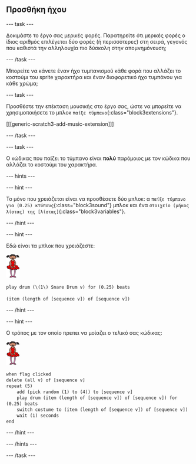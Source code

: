 ## Προσθήκη ήχου

--- task ---

Δοκιμάστε το έργο σας μερικές φορές. Παρατηρείτε ότι μερικές φορές ο ίδιος αριθμός επιλέγεται δύο φορές (ή περισσότερες) στη σειρά, γεγονός που καθιστά την αλληλουχία πιο δύσκολη στην απομνημόνευση;

--- /task ---

Μπορείτε να κάνετε έναν ήχο τυμπανισμού κάθε φορά που αλλάζει το κοστούμι του sprite χαρακτήρα και έναν διαφορετικό ήχο τυμπάνου για κάθε χρώμα;

--- task ---

Προσθέστε την επέκταση μουσικής στο έργο σας, ώστε να μπορείτε να χρησιμοποιήσετε το μπλοκ `παίξε τύμπανο`{:class="block3extensions"}.

[[[generic-scratch3-add-music-extension]]]

--- /task ---

--- task ---

Ο κώδικας που παίζει το τύμπανο είναι **πολύ** παρόμοιος με τον κώδικα που αλλάζει το κοστούμι του χαρακτήρα.

--- hints ---

--- hint ---

Το μόνο που χρειάζεται είναι να προσθέσετε δύο μπλοκ: α `παίξε τύμπανο για (0.25) κτύπους`{:class="block3sound"} μπλοκ και ένα `στοιχείο (μήκος λίστας) της [λίστας]`{:class="block3variables"}.

--- /hint ---

--- hint ---

Εδώ είναι τα μπλοκ που χρειάζεστε:

![μπαλλαρίνα](images/ballerina.png)

```blocks3
play drum (\(1\) Snare Drum v) for (0.25) beats

(item (length of [sequence v]) of [sequence v])
```

--- /hint ---

--- hint ---

O τρόπος με τον οποίο πρεπει να μοίαζει ο τελικό σας κώδικας:

![μπαλλαρίνα](images/ballerina.png)

```blocks3
when flag clicked
delete (all v) of [sequence v]
repeat (5)
	add (pick random (1) to (4)) to [sequence v]
    play drum (item (length of [sequence v]) of [sequence v]) for (0.25) beats
    switch costume to (item (length of [sequence v]) of [sequence v])
    wait (1) seconds
end
```

--- /hint ---

--- /hints ---

--- /task ---
